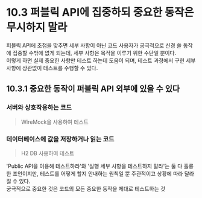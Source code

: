 # 10.3 퍼블릭 API에 집중하되 중요한 동작은 무시하지 말라

퍼블릭 API에 초점을 맞추면 세부 사항이 아닌 코드 사용자가 궁극적으로 신경 쓸 동작에 집중할 수밖에 없게 되는데, 세부 사항은 목적을 이루기 위한 수단일 뿐이다.  
이렇게 하면 실제 중요한 사항만 테스트 하는데 도움이 되며, 테스트 과정에서 구현 세부 사항에 상관없이 테스트를 수행할 수 있다.  

## 10.3.1 중요한 동작이 퍼블릭 API 외부에 있을 수 있다

### 서버와 상호작용하는 코드

> WireMock을 사용하여 테스트

### 데이터베이스에 값을 저장하거나 읽는 코드

> H2 DB 사용하여 테스트

'Public API을 이용해 테스트하라'와 '실행 세부 사항을 테스트하지 말라'는 둘 다 훌륭한 조언이지만, 테스트를 어떻게 할지 안내하는 원칙일 뿐 주관적이고 상황에 따라 달라질 수 있다.  
궁극적으로 중요한 것은 코드의 모든 중요한 동작을 제대로 테스트하는 것
